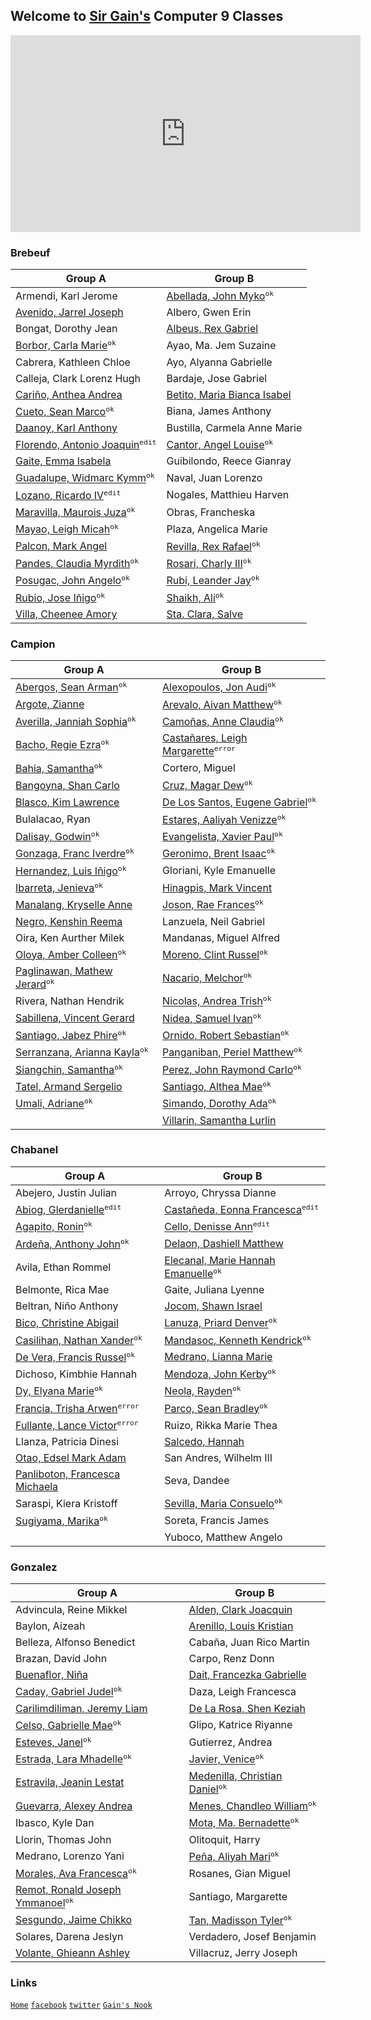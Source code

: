 ## Welcome to [Sir Gain's](https://641n.github.io/) Computer 9 Classes

<iframe width="560" height="315" src="https://www.youtube.com/embed/8Gv0H-vPoDc" title="YouTube video player" frameborder="0" allow="accelerometer; autoplay; clipboard-write; encrypted-media; gyroscope; picture-in-picture" allowfullscreen></iframe><br>

### Brebeuf

| Group A | Group B | 
|---------|---------|
| Armendi, Karl Jerome | [Abellada, John Myko](https://gudmornin.github.io/)<sup>`ok`</sup> |
| [Avenido, Jarrel Joseph](https://ja-rr.github.io/Tenku/) | Albero, Gwen Erin |
| Bongat, Dorothy Jean | [Albeus, Rex Gabriel](https://aurumgd.github.io/Gold.github.io/) |
| [Borbor, Carla Marie](https://github.com/nerfgone)<sup>`ok`</sup> | Ayao, Ma. Jem Suzaine |
| Cabrera, Kathleen Chloe  | Ayo, Alyanna Gabrielle |
| Calleja, Clark Lorenz Hugh | Bardaje, Jose Gabriel |
| [Cariño, Anthea Andrea](https://akaririn96.github.io/Akaris-website/) | [Betito, Maria Bianca Isabel](https://bncasbl.github.io/) |
| [Cueto, Sean Marco](https://seanmarconcueto.github.io/sean/)<sup>`ok`</sup> | Biana, James Anthony |
| [Daanoy, Karl Anthony](https://kael04.github.io/) | Bustilla, Carmela Anne Marie |
| [Florendo, Antonio Joaquin](https://lelite2150.github.io/)<sup>`edit`</sup> | [Cantor, Angel Louise](https://louiseaa.github.io/)<sup>`ok`</sup> |
| [Gaite, Emma Isabela](https://maccssxd.github.io/) | Guibilondo, Reece Gianray |
| [Guadalupe, Widmarc Kymm](https://kkmymm.github.io/)<sup>`ok`</sup> | Naval, Juan Lorenzo |
| [Lozano, Ricardo IV](https://xenn06.github.io/samplexen/)<sup>`edit`</sup> | Nogales, Matthieu Harven |
| [Maravilla, Maurois Juza](https://maurois127.github.io/Dzone/)<sup>`ok`</sup> | Obras, Francheska |
| [Mayao, Leigh Micah](https://15lhs.github.io/)<sup>`ok`</sup> | Plaza, Angelica Marie |
| [Palcon, Mark Angel](https://mmaarrk.github.io/) | [Revilla, Rex Rafael](http://rexrevre.github.io/)<sup>`ok`</sup> |
| [Pandes, Claudia Myrdith](https://diasednap.github.io/laurel/)<sup>`ok`</sup> | [Rosari, Charly III](https://cqthirdy824.github.io/brebeuf-b/)<sup>`ok`</sup> |
| [Posugac, John Angelo](https://tom-atoo.github.io/)<sup>`ok`</sup> | [Rubi, Leander Jay](https://leanderjgr.github.io/)<sup>`ok`</sup> |
| [Rubio, Jose Iñigo](http://ni60145.github.io/)<sup>`ok`</sup> | [Shaikh, Ali](https://riku462.github.io/)<sup>`ok`</sup> |
| [Villa, Cheenee Amory](https://cheeneevilla.github.io/) | [Sta. Clara, Salve](https://vhiel18.github.io/) |

### Campion

| Group A | Group B | 
|---------|---------|
| [Abergos, Sean Arman](https://seanabr.github.io/)<sup>`ok`</sup> | [Alexopoulos, Jon Audi](https://johnandy-11.github.io/Chess/)<sup>`ok`</sup> |
| [Argote, Zianne](https://ziianne.github.io/) | [Arevalo, Aivan Matthew](http://saltedspice.github.io/)<sup>`ok`</sup> |
| [Averilla, Janniah Sophia](https://sophii-33.github.io/)<sup>`ok`</sup> | [Camoñas, Anne Claudia](https://eysfmx.github.io/)<sup>`ok`</sup> |
| [Bacho, Regie Ezra](https://erzark.github.io/)<sup>`ok`</sup> | [Castañares, Leigh Margarette](https://lmscedu.github.io/campion-b/)<sup>`error`</sup> |
| [Bahia, Samantha](https://bahia19113.github.io/)<sup>`ok`</sup> | Cortero, Miguel |
| [Bangoyna, Shan Carlo](https://shanbangz.github.io/B4ngz.github.io/) | [Cruz, Magar Dew](https://margxa.github.io/)<sup>`ok`</sup> |
| [Blasco, Kim Lawrence](https://kimblasco.github.io/) | [De Los Santos, Eugene Gabriel](https://eudlsph.github.io/eudlsph4.github.io/)<sup>`ok`</sup> |
| Bulalacao, Ryan | [Estares, Aaliyah Venizze](https://estaresaal.github.io/)<sup>`ok`</sup> |
| [Dalisay, Godwin](https://godwinos.github.io/)<sup>`ok`</sup> | [Evangelista, Xavier Paul](https://xebeb.github.io/XavierEvangelista_CampionB/)<sup>`ok`</sup> |
| [Gonzaga, Franc Iverdre](https://iverdre.github.io/)<sup>`ok`</sup> | [Geronimo, Brent Isaac](https://brentisaacgeronimo.github.io/br3nt/)<sup>`ok`</sup> |
| [Hernandez, Luis Iñigo](https://inigo101.github.io/inigo101/)<sup>`ok`</sup> | Gloriani, Kyle Emanuelle |
| [Ibarreta, Jenieva](https://i43yuna.github.io/)<sup>`ok`</sup> | [Hinagpis, Mark Vincent](https://mrk-hinagpis.github.io/MRK-HINAGPIS/) |
| [Manalang, Kryselle Anne](https://kaileebelz.github.io/kwonk4i.github.io/) | [Joson, Rae Frances](https://raejoson.github.io/)<sup>`ok`</sup> |
| [Negro, Kenshin Reema](https://ripknshn.github.io/) | Lanzuela, Neil Gabriel |
| Oira, Ken Aurther Milek | Mandanas, Miguel Alfred |
| [Oloya, Amber Colleen](https://am-collee.github.io/)<sup>`ok`</sup> | [Moreno, Clint Russel](https://clintmoreno.github.io/Egg/)<sup>`ok`</sup> |
| [Paglinawan, Mathew Jerard](https://mjuwu.github.io/)<sup>`ok`</sup> | [Nacario, Melchor](https://nacario.github.io/641ngithub.com/)<sup>`ok`</sup> |
| Rivera, Nathan Hendrik | [Nicolas, Andrea Trish](https://dreanicls.github.io/Andrea-s-Asian-Drama-Watchlist-kit/)<sup>`ok`</sup> |
| [Sabillena, Vincent Gerard](https://v1nce72.github.io/) | [Nidea, Samuel Ivan](https://samunidea.github.io/)<sup>`ok`</sup> |
| [Santiago, Jabez Phire](https://amcsantiago.github.io/)<sup>`ok`</sup> | [Ornido, Robert Sebastian](http://bastyornido.github.io/)<sup>`ok`</sup> |
| [Serranzana, Arianna Kayla](https://akreideprinz.github.io/anyaslungs/)<sup>`ok`</sup> | [Panganiban, Periel Matthew](https://matthiaspangiban.github.io/MAWInc/#)<sup>`ok`</sup> |
| [Siangchin, Samantha](https://shamshangchuan.github.io/NieR-Automata/#)<sup>`ok`</sup> | [Perez, John Raymond Carlo](https://ijiray.github.io/)<sup>`ok`</sup> |
| [Tatel, Armand Sergelio](https://armandtatel.github.io/) | [Santiago, Althea Mae](https://amcsantiago.github.io/)<sup>`ok`</sup> |
| [Umali, Adriane](https://4idr74n3.github.io/)<sup>`ok`</sup> | [Simando, Dorothy Ada](https://da-arcsim.github.io/)<sup>`ok`</sup> |
|  | [Villarin, Samantha Lurlin](http://samantha-villarin.github.io/) |

### Chabanel

| Group A | Group B | 
|---------|---------|
| Abejero, Justin Julian | Arroyo, Chryssa Dianne |
| [Abiog, Glerdanielle](https://glergahh.github.io/)<sup>`edit`</sup> | [Castañeda, Eonna Francesca](https://eonnna.github.io/)<sup>`edit`</sup> |
| [Agapito, Ronin](https://ron1nn.github.io/)<sup>`ok`</sup> | [Cello, Denisse Ann](https://denicann.github.io/)<sup>`edit`</sup> |
| [Ardeña, Anthony John](https://aja07.github.io/)<sup>`ok`</sup> | [Delaon, Dashiell Matthew](https://daassshhh.github.io/Daassshhhgithub.com/) |
| Avila, Ethan Rommel | [Elecanal, Marie Hannah Emanuelle](https://mariehannah.github.io/)<sup>`ok`</sup> |
| Belmonte, Rica Mae | Gaite, Juliana Lyenne |
| Beltran, Niño Anthony | [Jocom, Shawn Israel](https://shawn-israel.github.io/) |
| [Bico, Christine Abigail](https://dumplingss00.github.io/dumplingss00/) | [Lanuza, Priard Denver](https://banbbb.github.io/bannbbb.github.io/)<sup>`ok`</sup> |
| [Casilihan, Nathan Xander](https://nathanowo.github.io/)<sup>`ok`</sup> | [Mandasoc, Kenneth Kendrick](https://c0fee.github.io/)<sup>`ok`</sup> |
| [De Vera, Francis Russel](https://francisdevera2007.github.io/)<sup>`ok`</sup> | [Medrano, Lianna Marie](https://li4nn4.github.io/) |
| Dichoso, Kimbhie Hannah | [Mendoza, John Kerby](https://john-kerby.github.io/)<sup>`ok`</sup> |
| [Dy, Elyana Marie](https://yanie-uwu.github.io/Yanie-uwu/)<sup>`ok`</sup> | [Neola, Rayden](https://rayynnnn.github.io/)<sup>`ok`</sup> |
| [Francia, Trisha Arwen](https://github.com/treshyy)<sup>`error`</sup> | [Parco, Sean Bradley](https://parc0.github.io/)<sup>`ok`</sup> |
| [Fullante, Lance Victor](https://github.com/SiOptimum-Pride/Classified-Docs.git)<sup>`error`</sup> | Ruizo, Rikka Marie Thea |
| Llanza, Patricia Dinesi | [Salcedo, Hannah](https://aespaghetti.github.io/) |
| [Otao, Edsel Mark Adam](https://happiboy.github.io/) | San Andres, Wilhelm III |
| [Panliboton, Francesca Michaela](https://nejiiiii.github.io/) | Seva, Dandee |
| Saraspi, Kiera Kristoff | [Sevilla, Maria Consuelo](https://c0nsuel0.github.io/c0nsuelo.github.io/)<sup>`ok`</sup> |
| [Sugiyama, Marika](https://psychochild613.github.io/PsychoChild613/)<sup>`ok`</sup> | Soreta, Francis James |
|  | Yuboco, Matthew Angelo |


### Gonzalez

| Group A | Group B | 
|---------|---------|
| Advincula, Reine Mikkel | [Alden, Clark Joacquin](https://clarkjoacquin.github.io/ClarkJoacquin-github.io/) |
| Baylon, Aizeah | [Arenillo, Louis Kristian](http://lou1s69.github.io/) |
| Belleza, Alfonso Benedict | Cabaña, Juan Rico Martin |
| Brazan, David John | Carpo, Renz Donn |
| [Buenaflor, Niña](https://yyynaa.github.io/) | [Dait, Francezka Gabrielle](https://fr1nce.github.io/) |
| [Caday, Gabriel Judel](https://gabrielcaday.github.io/gjcadayinfo/)<sup>`ok`</sup> | Daza, Leigh Francesca |
| [Carilimdiliman, Jeremy Liam](https://jlkarim.github.io/) | [De La Rosa, Shen Keziah](https://shnndlr.github.io/) |
| [Celso, Gabrielle Mae](https://gmcel.github.io/gmcel-github.io/)<sup>`ok`</sup> | Glipo, Katrice Riyanne |
| [Esteves, Janel](https://jaene12.github.io/)<sup>`ok`</sup> | Gutierrez, Andrea |
| [Estrada, Lara Mhadelle](https://eskeshiri.github.io/)<sup>`ok`</sup> | [Javier, Venice](https://jvvenice.github.io/jvvenice/)<sup>`ok`</sup> |
| [Estravila, Jeanin Lestat](https://jlestravila.github.io/) | [Medenilla, Christian Daniel](http://cydros.github.io/)<sup>`ok`</sup> |
| [Guevarra, Alexey Andrea](https://alguevarra.github.io/) | [Menes, Chandleo William](https://8-ball-pool.github.io/)<sup>`ok`</sup> |
| Ibasco, Kyle Dan | [Mota, Ma. Bernadette](https://ma-badeth.github.io/)<sup>`ok`</sup> |
| Llorin, Thomas John | Olitoquit, Harry |
| Medrano, Lorenzo Yani | [Peña, Aliyah Mari](http://32115000.github.io/)<sup>`ok`</sup> |
| [Morales, Ava Francesca](https://afsales.github.io/Afsales.github/)<sup>`ok`</sup> | Rosanes, Gian Miguel |
| [Remot, Ronald Joseph Ymmanoel](https://rjymmanoel.github.io/)<sup>`ok`</sup> | Santiago, Margarette |
| [Sesgundo, Jaime Chikko](https://JCSes.github.io/) | [Tan, Madisson Tyler](https://gitan-hub.github.io/)<sup>`ok`</sup> |
| Solares, Darena Jeslyn | Verdadero, Josef Benjamin |
| [Volante, Ghieann Ashley](https://yelshagavie.github.io/) | Villacruz, Jerry Joseph |


### Links

[`Home`](https://641n.github.io/)
[`facebook`](https://www.facebook.com/sirgain)
[`twitter`](https://www.twitter.com/sirgain)
[`Gain's Nook`](http://sirgain.droppages.com/)


